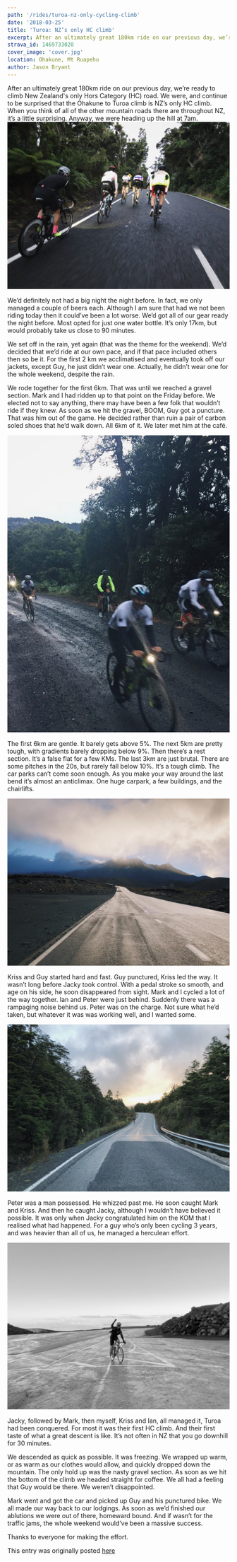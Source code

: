 ```yaml
---
path: '/rides/turoa-nz-only-cycling-climb'
date: '2018-03-25'
title: 'Turoa: NZ’s only HC climb'
excerpt: After an ultimately great 180km ride on our previous day, we’re ready to climb New Zealand’s only Hors Category (HC) road.
strava_id: 1469733020
cover_image: 'cover.jpg'
location: Ohakune, Mt Ruapehu
author: Jason Bryant
---
```


After an ultimately great 180km ride on our previous day, we’re ready to climb New Zealand's only Hors Category (HC) road. We were, and continue to be surprised that the Ohakune to Turoa climb is NZ’s only HC climb. When you think of all of the other mountain roads there are throughout NZ, it’s a little surprising. Anyway, we were heading up the hill at 7am.
![Everyone feeling pumped & optimistic at the base of Turoa](01.JPG 'Everyone feeling pumped & optimistic at the base of Turoa')

We’d definitely not had a big night the night before. In fact, we only managed a couple of beers each. Although I am sure that had we not been riding today then it could’ve been a lot worse. We’d got all of our gear ready the night before. Most opted for just one water bottle. It’s only 17km, but would probably take us close to 90 minutes.

We set off in the rain, yet again (that was the theme for the weekend). We’d decided that we’d ride at our own pace, and if that pace included others then so be it. For the first 2 km we acclimatised and eventually took off our jackets, except Guy, he just didn’t wear one. Actually, he didn’t wear one for the whole weekend, despite the rain.

We rode together for the first 6km. That was until we reached a gravel section. Mark and I had ridden up to that point on the Friday before. We elected not to say anything, there may have been a few folk that wouldn’t ride if they knew. As soon as we hit the gravel, BOOM, Guy got a puncture. That was him out of the game. He decided rather than ruin a pair of carbon soled shoes that he’d walk down. All 6km of it. We later met him at the café.

![Gravel section after the base.](04.jpg 'Gravel section after the base.')

The first 6km are gentle. It barely gets above 5%. The next 5km are pretty tough, with gradients barely dropping below 9%. Then there’s a rest section. It’s a false flat for a few KMs. The last 3km are just brutal. There are some pitches in the 20s, but rarely fall below 10%. It’s a tough climb. The car parks can’t come soon enough. As you make your way around the last bend it’s almost an anticlimax. One huge carpark, a few buildings, and the chairlifts.

![False flats all the way up](03.jpg 'False flats all the way up.')

Kriss and Guy started hard and fast. Guy punctured, Kriss led the way. It wasn’t long before Jacky took control. With a pedal stroke so smooth, and age on his side, he soon disappeared from sight. Mark and I cycled a lot of the way together. Ian and Peter were just behind. Suddenly there was a rampaging noise behind us. Peter was on the charge. Not sure what he’d taken, but whatever it was was working well, and I wanted some.

![More false flats](02.JPG 'More false flats.')

Peter was a man possessed. He whizzed past me. He soon caught Mark and Kriss. And then he caught Jacky, although I wouldn’t have believed it possible. It was only when Jacky congratulated him on the KOM that I realised what had happened. For a guy who’s only been cycling 3 years, and was heavier than all of us, he managed a herculean effort.

![Kriss conquering Turoa](cover.jpg 'Kriss conquering Turoa')

Jacky, followed by Mark, then myself, Kriss and Ian, all managed it, Turoa had been conquered. For most it was their first HC climb. And their first taste of what a great descent is like. It’s not often in NZ that you go downhill for 30 minutes.

We descended as quick as possible. It was freezing. We wrapped up warm, or as warm as our clothes would allow, and quickly dropped down the mountain. The only hold up was the nasty gravel section. As soon as we hit the bottom of the climb we headed straight for coffee. We all had a feeling that Guy would be there. We weren’t disappointed.

Mark went and got the car and picked up Guy and his punctured bike. We all made our way back to our lodgings. As soon as we’d finished our ablutions we were out of there, homeward bound. And if wasn’t for the traffic jams, the whole weekend would’ve been a massive success.

Thanks to everyone for making the effort.

<div class="pa4 tc bg-near-white lh-body f5 near-black">
This entry was originally posted <a href="http://greylynncycleclub.com/cycling-nzs-only-hc-climb/">here</a>
</div>
